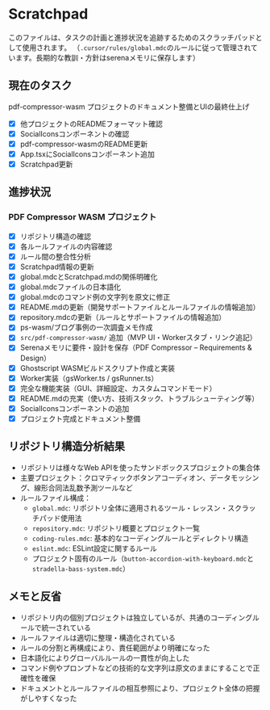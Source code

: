 # Scratchpad

このファイルは、タスクの計画と進捗状況を追跡するためのスクラッチパッドとして使用されます。
（`.cursor/rules/global.mdc`のルールに従って管理されています。長期的な教訓・方針はserenaメモリに保存します）

## 現在のタスク

pdf-compressor-wasm プロジェクトのドキュメント整備とUIの最終仕上げ

- [X] 他プロジェクトのREADMEフォーマット確認
- [X] SocialIconsコンポーネントの確認
- [X] pdf-compressor-wasmのREADME更新
- [X] App.tsxにSocialIconsコンポーネント追加
- [X] Scratchpad更新

## 進捗状況

### PDF Compressor WASM プロジェクト

- [X] リポジトリ構造の確認
- [X] 各ルールファイルの内容確認
- [X] ルール間の整合性分析
- [X] Scratchpad情報の更新
- [X] global.mdcとScratchpad.mdの関係明確化
- [X] global.mdcファイルの日本語化
- [X] global.mdcのコマンド例の文字列を原文に修正
- [X] README.mdの更新（開発サポートファイルとルールファイルの情報追加）
- [X] repository.mdcの更新（ルールとサポートファイルの情報追加）
- [X] ps-wasm/ブログ事例の一次調査メモ作成
- [X] `src/pdf-compressor-wasm/` 追加（MVP UI・Workerスタブ・リンク追記）
- [X] Serenaメモリに要件・設計を保存（PDF Compressor – Requirements & Design）
- [X] Ghostscript WASMビルドスクリプト作成と実装
- [X] Worker実装（gsWorker.ts / gsRunner.ts）
- [X] 完全な機能実装（GUI、詳細設定、カスタムコマンドモード）
- [X] README.mdの充実（使い方、技術スタック、トラブルシューティング等）
- [X] SocialIconsコンポーネントの追加
- [X] プロジェクト完成とドキュメント整備

## リポジトリ構造分析結果

- リポジトリは様々なWeb APIを使ったサンドボックスプロジェクトの集合体
- 主要プロジェクト：クロマティックボタンアコーディオン、データモッシング、線形合同法乱数予測ツールなど
- ルールファイル構成：
  - `global.mdc`: リポジトリ全体に適用されるツール・レッスン・スクラッチパッド使用法
  - `repository.mdc`: リポジトリ概要とプロジェクト一覧
  - `coding-rules.mdc`: 基本的なコーディングルールとディレクトリ構造
  - `eslint.mdc`: ESLint設定に関するルール
  - プロジェクト固有のルール（`button-accordion-with-keyboard.mdc`と`stradella-bass-system.mdc`）

## メモと反省

- リポジトリ内の個別プロジェクトは独立しているが、共通のコーディングルールで統一されている
- ルールファイルは適切に整理・構造化されている
- ルールの分割と再構成により、責任範囲がより明確になった
- 日本語化によりグローバルルールの一貫性が向上した
- コマンド例やプロンプトなどの技術的な文字列は原文のままにすることで正確性を確保
- ドキュメントとルールファイルの相互参照により、プロジェクト全体の把握がしやすくなった
